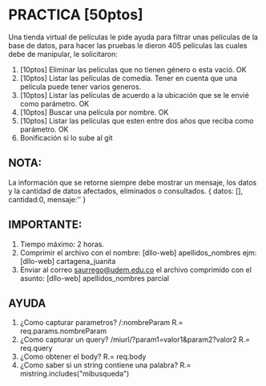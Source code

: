 # PRACTICA [50ptos]

Una tienda virtual de películas le pide ayuda para filtrar unas películas de la base de datos, para hacer las pruebas le dieron 405 películas las cuales debe de manipular, le solicitaron:

1. [10ptos] Eliminar las películas que no tienen género o esta vació. OK
2. [10ptos] Listar las películas de comedia. Tener en cuenta que una película puede tener varios generos.
3. [10ptos] Listar las películas de acuerdo a la ubicación que se le envié como parámetro. OK
4. [10ptos] Buscar una película por nombre. OK
5. [10ptos] Listar las películas que esten entre dos años que reciba como parámetro. OK
6. Bonificación si lo sube al git

## NOTA:

La información que se retorne siempre debe mostrar un mensaje, los datos y la cantidad de datos afectados, eliminados o consultados.
{ datos: [], cantidad:0, mensaje:’’ }

## IMPORTANTE:

1. Tiempo máximo: 2 horas.
2. Comprimir el archivo con el nombre: [dllo-web] apellidos_nombres ejm: [dllo-web] cartagena_juanita
3. Enviar al correo saurrego@udem.edu.co el archivo comprimido con el asunto: [dllo-web] apellidos_nombres parcial

## AYUDA

1. ¿Como capturar parametros? /:nombreParam
   R.= req.params.nombreParam
2. ¿Como capturar un query? /miurl/?param1=valor1&param2?valor2
   R.= req.query
3. ¿Como obtener el body?
   R.= req.body
4. ¿Como saber si un string contiene una palabra?
   R.= mistring.includes("mibusqueda")
